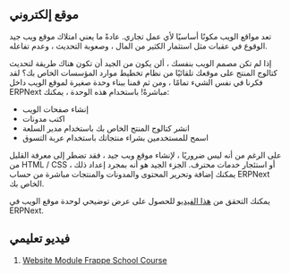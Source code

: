 ## موقع إلكتروني

تعد مواقع الويب مكونًا أساسيًا لأي عمل تجاري. عادةً ما يعني امتلاك موقع ويب جيد الوقوع في عقبات مثل استثمار الكثير من المال ، وصعوبة التحديث ، وعدم تفاعله.

إذا لم تكن مصمم الويب بنفسك ، ألن يكون من الجيد أن تكون هناك طريقة لتحديث كتالوج المنتج على موقعك تلقائيًا من نظام تخطيط موارد المؤسسات الخاص بك؟ لقد فكرنا في نفس الشيء تمامًا ، ومن ثم قمنا ببناء وحدة صغيرة لموقع الويب داخل ERPNext مباشرةً! باستخدام هذه الوحدة ، يمكنك:

* إنشاء صفحات الويب
* اكتب مدونات
* انشر كتالوج المنتج الخاص بك باستخدام مدير السلعة
* اسمح للمستخدمين بشراء منتجاتك باستخدام عربة التسوق

على الرغم من أنه ليس ضروريًا ، لإنشاء موقع ويب جيد ، فقد تضطر إلى معرفة القليل من HTML / CSS أو استئجار خدمات محترف. الجزء الجيد هو أنه بمجرد إعداد ذلك ، يمكنك إضافة وتحرير المحتوى والمدونات والمنتجات مباشرة من حساب ERPNext الخاص بك.

يمكنك التحقق من [هذا الفيديو](https://www.youtube.com/watch؟v=lyW6mfFBSNw) للحصول على عرض توضيحي لوحدة موقع الويب في ERPNext.

## فيديو تعليمي

1. [Website Module Frappe School Course](https://frappe.school/courses/website-management)